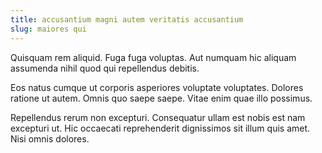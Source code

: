```yaml
---
title: accusantium magni autem veritatis accusantium
slug: maiores qui
---
```


Quisquam rem aliquid. Fuga fuga voluptas. Aut numquam hic aliquam assumenda nihil quod qui repellendus debitis.

Eos natus cumque ut corporis asperiores voluptate voluptates. Dolores ratione ut autem. Omnis quo saepe saepe. Vitae enim quae illo possimus.

Repellendus rerum non excepturi. Consequatur ullam est nobis est nam excepturi ut. Hic occaecati reprehenderit dignissimos sit illum quis amet. Nisi omnis dolores.
